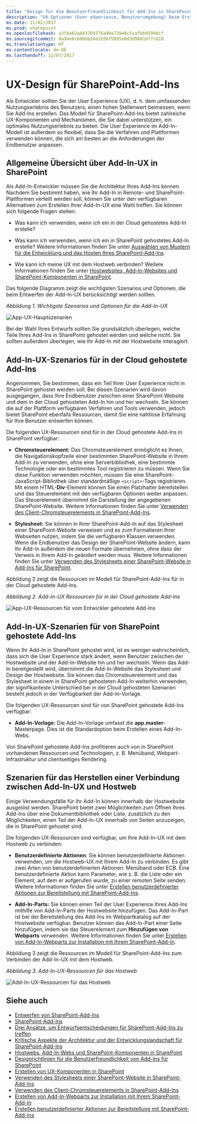 ```yaml
---
title: "Design für die Benutzerfreundlichkeit für Add-Ins in SharePoint"
description: "UX-Optionen (User eXperience, Benutzerumgebung) beim Erstellen von Add-Ins in Share Point, einschließlich UX-Szenarien für in der Cloud gehostete Add-Ins und in SharePoint gehostete Add-Ins."
ms.date: 11/02/2017
ms.prod: sharepoint
ms.openlocfilehash: a3f8a82a843769376a90a73948c5cafbb9599dcf
ms.sourcegitcommit: 0a94e0c600db24a1b5bf5895e6d3d9681bf7c810
ms.translationtype: HT
ms.contentlocale: de-DE
ms.lasthandoff: 12/07/2017
---
```

# <a name="ux-design-for-sharepoint-add-ins"></a>UX-Design für SharePoint-Add-Ins

Als Entwickler sollten Sie der User Experience (UX), d. h. dem umfassenden Nutzungserlebnis des Benutzers, einen hohen Stellenwert beimessen, wenn Sie Add-Ins erstellen. Das Modell für SharePoint-Add-Ins bietet zahlreiche UX-Komponenten und Mechanismen, die Sie dabei unterstützen, ein optimales Nutzungserlebnis zu bieten. Die User Experience im Add-In-Modell ist außerdem so flexibel, dass Sie die Verfahren und Plattformen verwenden können, die sich am besten an die Anforderungen der Endbenutzer anpassen.

<a name="SP15_UXdesignapps_overview"> </a>
## <a name="high-level-overview-of-add-in-ux-in-sharepoint"></a>Allgemeine Übersicht über Add-In-UX in SharePoint

Als Add-In-Entwickler müssen Sie die Architektur Ihres Add-Ins kennen. Nachdem Sie bestimmt haben, wie Ihr Add-In in Remote- und SharePoint-Plattformen verteilt werden soll, können Sie unter den verfügbaren Alternativen zum Erstellen Ihrer Add-In-UX eine Wahl treffen. Sie können sich folgende Fragen stellen:

- Was kann ich verwenden, wenn ich ein in der Cloud gehostetes Add-In erstelle?

- Was kann ich verwenden, wenn ich ein in SharePoint gehostetes Add-In erstelle? Weitere Informationen finden Sie unter [Auswählen von Mustern für die Entwicklung und das Hosten Ihres SharePoint-Add-Ins](choose-patterns-for-developing-and-hosting-your-sharepoint-add-in.md).

- Wie kann ich meine UX mit dem Hostweb verbinden? Weitere Informationen finden Sie unter [Hostwebsites, Add-In-Websites und SharePoint-Komponenten in SharePoint](host-webs-add-in-webs-and-sharepoint-components-in-sharepoint.md).

Das folgende Diagramm zeigt die wichtigsten Szenarios und Optionen, die beim Entwerfen der Add-In-UX berücksichtigt werden sollten.

*Abbildung 1. Wichtigste Szenarios und Optionen für die Add-In-UX*

![App-UX-Hauptszenarien](../images/AppUX_landscape.png)
 
Bei der Wahl Ihres Entwurfs sollten Sie grundsätzlich überlegen, welche Teile Ihres Add-Ins in SharePoint gehostet werden und welche nicht. Sie sollten außerdem überlegen, wie Ihr Add-In mit der Hostwebsite interagiert.

<a name="SP15_UXdesignapps_devhosted"> </a>
## <a name="add-in-ux-scenarios-in-cloud-hosted-add-ins"></a>Add-In-UX-Szenarios für in der Cloud gehostete Add-Ins

Angenommen, Sie bestimmen, dass ein Teil Ihrer User Experience nicht in SharePoint gehostet werden soll. Bei diesen Szenarien wird davon ausgegangen, dass Ihre Endbenutzer zwischen einer SharePoint-Website und dem in der Cloud gehosteten Add-In hin und her wechseln. Sie können die auf der Plattform verfügbaren Verfahren und Tools verwenden, jedoch bietet SharePoint ebenfalls Ressourcen, damit Sie eine nahtlose Erfahrung für Ihre Benutzer entwerfen können.

Die folgenden UX-Ressourcen sind für in der Cloud gehostete Add-Ins in SharePoint verfügbar:

- **Chromsteuerelement:** Das Chromsteuerelement ermöglicht es Ihnen, die Navigationskopfzeile einer bestimmten SharePoint-Website in Ihrem Add-In zu verwenden, ohne eine Serverbibliothek, eine bestimmte Technologie oder ein bestimmtes Tool registrieren zu müssen. Wenn Sie diese Funktion verwenden möchten, müssen Sie eine SharePoint-JavaScript-Bibliothek über standardmäßige `<script>`-Tags registrieren. Mit einem HTML-**Div**-Element können Sie einen Platzhalter bereitstellen und das Steuerelement mit den verfügbaren Optionen weiter anpassen. Das Steuerelement übernimmt die Darstellung der angegebenen SharePoint-Website. Weitere Informationen finden Sie unter [Verwenden des Client-Chromsteuerelements in SharePoint-Add-Ins](use-the-client-chrome-control-in-sharepoint-add-ins.md).

- **Stylesheet:** Sie können in Ihrer SharePoint-Add-In auf das Stylesheet einer SharePoint-Website verweisen und es zum Formatieren Ihrer Webseiten nutzen, indem Sie die verfügbaren Klassen verwenden. Wenn die Endbenutzer das Design der SharePoint-Website ändern, kann Ihr Add-In außerdem die neuen Formate übernehmen, ohne dass der Verweis in Ihrem Add-In geändert werden muss. Weitere Informationen finden Sie unter [Verwenden des Stylesheets einer SharePoint-Website in Add-Ins für SharePoint](use-a-sharepoint-website-s-style-sheet-in-sharepoint-add-ins.md).
     
Abbildung 2 zeigt die Ressourcen im Modell für SharePoint-Add-Ins für in der Cloud gehostete Add-Ins.

*Abbildung 2. Add-In-UX Ressourcen für in der Cloud gehostete Add-Ins*

![App-UX-Ressourcen für vom Entwickler gehostete Add-Ins](../images/AppUX_devhosted.png)

<a name="SP15_UXdesignapps_SPhosted"> </a>
## <a name="add-in-ux-scenarios-in-sharepoint-hosted-add-ins"></a>Add-In-UX-Szenarien für von SharePoint gehostete Add-Ins

Wenn Ihr Add-In in SharePoint gehostet wird, ist es weniger wahrscheinlich, dass sich die User Experience stark ändert, wenn Benutzer zwischen der Hostwebsite und der Add-In-Website hin und her wechseln. Wenn das Add-In bereitgestellt wird, übernimmt die Add-In-Website das Stylesheet und Design der Hostwebsite. Sie können das Chromsteuerelement und das Stylesheet in einem in SharePoint gehosteten Add-In weiterhin verwenden, der signifikanteste Unterschied bei in der Cloud gehosteten Szenarien besteht jedoch in der Verfügbarkeit der Add-In-Vorlage.

Die folgenden UX-Ressourcen sind für von SharePoint gehostete Add-Ins verfügbar:

- **Add-In-Vorlage:** Die Add-In-Vorlage umfasst die **app.master**-Masterpage. Dies ist die Standardoption beim Erstellen eines Add-In-Webs.

Von SharePoint gehostete Add-Ins profitieren auch von in SharePoint vorhandenen Ressourcen und Technologien, z. B. Menüband, Webpart-Infrastruktur und clientseitiges Rendering.

<a name="SP15_UXdesignapps_connectingappUX"> </a>
## <a name="scenarios-for-connecting-the-add-in-ux-to-the-host-web"></a>Szenarien für das Herstellen einer Verbindung zwischen Add-In-UX und Hostweb

Einige Verwendungsfälle für Ihr Add-In können innerhalb der Hostwebsite ausgelöst werden. SharePoint bietet zwei Möglichkeiten zum Öffnen Ihres Add-Ins über eine Dokumentbibliothek oder Liste, zusätzlich zu den Möglichkeiten, einen Teil der Add-In-UX innerhalb von Seiten anzuzeigen, die in SharePoint gehostet sind.

Die folgenden UX-Ressourcen sind verfügbar, um Ihre Add-In-UX mit dem Hostweb zu verbinden:

- **Benutzerdefinierte Aktionen**: Sie können benutzerdefinierte Aktionen verwenden, um die Hostweb-UX mit Ihrem Add-In zu verbinden. Es gibt zwei Arten von benutzerdefinierten Aktionen: Menüband oder ECB. Eine benutzerdefinierte Aktion kann Parameter, wie z. B. die Liste oder ein Element, auf dem er aufgerufen wurde, zu einer remoten Seite senden. Weitere Informationen finden Sie unter [Erstellen benutzerdefinierter Aktionen zur Bereitstellung mit SharePoint-Add-Ins](create-custom-actions-to-deploy-with-sharepoint-add-ins.md).   
 
- **Add-In-Parts:** Sie können einen Teil der User Experience Ihres Add-Ins mithilfe von Add-In-Parts der Hostwebsite hinzufügen. Das Add-In-Part ist bei der Bereitstellung des Add-Ins im Webpartkatalog auf der Hostwebsite verfügbar. Benutzer können das Add-In-Part einer Seite hinzufügen, indem sie das Steuerelement zum **Hinzufügen von Webparts** verwenden. Weitere Informationen finden Sie unter [Erstellen von Add-In-Webparts zur Installation mit Ihrem SharePoint-Add-In](create-add-in-parts-to-install-with-your-sharepoint-add-in.md).
    
Abbildung 3 zeigt die Ressourcen im Modell für SharePoint-Add-Ins zum Verbinden der Add-In-UX mit dem Hostweb.

*Abbildung 3. Add-In-UX-Ressourcen für das Hostweb*

![Add-In-UX-Ressourcen für das Hostweb](../images/AppUX_hostweb.png)

## <a name="see-also"></a>Siehe auch
<a name="SP15_UXdesignapps_addresources"> </a>

-  [Entwerfen von SharePoint-Add-Ins](design-sharepoint-add-ins.md)
-  [SharePoint-Add-Ins](sharepoint-add-ins.md)
-  [Drei Ansätze, um Entwurfsentscheidungen für SharePoint-Add-Ins zu treffen](three-ways-to-think-about-design-options-for-sharepoint-add-ins.md)
-  [Kritische Aspekte der Architektur und der Entwicklungslandschaft für SharePoint-Add-Ins](important-aspects-of-the-sharepoint-add-in-architecture-and-development-landscap.md)
-  [Hostwebs, Add-In-Webs und SharePoint-Komponenten in SharePoint](host-webs-add-in-webs-and-sharepoint-components-in-sharepoint.md)
-  [Designrichtlinien für die Benutzerfreundlichkeit von Add-Ins für SharePoint](sharepoint-add-ins-ux-design-guidelines.md)
-  [Erstellen von UX-Komponenten in SharePoint](create-ux-components-in-sharepoint.md)
-  [Verwenden des Stylesheets einer SharePoint-Website in SharePoint-Add-Ins](use-a-sharepoint-website-s-style-sheet-in-sharepoint-add-ins.md)
-  [Verwenden des Client-Chromsteuerelements in SharePoint-Add-Ins](use-the-client-chrome-control-in-sharepoint-add-ins.md)
-  [Erstellen von Add-In-Webparts zur Installation mit Ihrem SharePoint-Add-In](create-add-in-parts-to-install-with-your-sharepoint-add-in.md)
-  [Erstellen benutzerdefinierter Aktionen zur Bereitstellung mit SharePoint-Add-Ins](create-custom-actions-to-deploy-with-sharepoint-add-ins.md)
    
 

